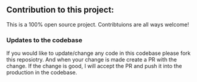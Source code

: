 
## Contribution to this project:

This is a 100% open source project. Contribtuions are all ways welcome!

### Updates to the codebase
If you would like to update/change any code in this codebase please fork this reposiotry. 
And when your change is made create a PR with the change. If the change is good, I will accept the PR and push it into the production in the codebase.
